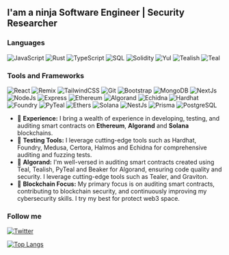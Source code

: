 ## I'am a ninja Software Engineer | Security Researcher

### Languages
![JavaScript](https://img.shields.io/badge/-JavaScript-090909?style=for-the-badge&logo=javascript)
![Rust](https://img.shields.io/badge/-Rust-090909?style=for-the-badge&logo=rust)
![TypeScript](https://img.shields.io/badge/-TypeScript-090909?style=for-the-badge&logo=typescript)
![SQL](https://img.shields.io/badge/-SQL-090909?style=for-the-badge&logo=mysql)
![Solidity](https://img.shields.io/badge/-Solidity-090909?style=for-the-badge&logo=solidity)
![Yul](https://img.shields.io/badge/-Yul-090909?style=for-the-badge&logo=solidity)
![Tealish](https://img.shields.io/badge/-Tealish-090909?style=for-the-badge&logo=algorand)
![Teal](https://img.shields.io/badge/-Teal-090909?style=for-the-badge&logo=algorand)

### Tools and Frameworks
![React](https://img.shields.io/badge/-React-090909?style=for-the-badge&logo=react)
![Remix](https://img.shields.io/badge/-Remix-090909?style=for-the-badge&logo=remix)
![TailwindCSS](https://img.shields.io/badge/-TailwindCSS-090909?style=for-the-badge&logo=tailwindCss)
![Git](https://img.shields.io/badge/-Git-090909?style=for-the-badge&logo=git)
![Bootstrap](https://img.shields.io/badge/-Bootstrap5-090909?style=for-the-badge&logo=bootstrap)
![MongoDB](https://img.shields.io/badge/-MongoDB-090909?style=for-the-badge&logo=mongodb)
![NextJs](https://img.shields.io/badge/-NextJS-090909?style=for-the-badge&logo=next.js)
![NodeJs](https://img.shields.io/badge/-NodeJs-090909?style=for-the-badge&logo=node.js)
![Express](https://img.shields.io/badge/-Express-090909?style=for-the-badge&logo=express)
![Ethereum](https://img.shields.io/badge/-Ethereum-090909?style=for-the-badge&logo=ethereum)
![Algorand](https://img.shields.io/badge/-Algorand-090909?style=for-the-badge&logo=algorand)
![Echidna](https://img.shields.io/badge/-Echidna-090909?style=for-the-badge&logo=ethereum)
![Hardhat](https://img.shields.io/badge/-Hardhat-090909?style=for-the-badge&logo=ethereum)
![Foundry](https://img.shields.io/badge/-Foundry-090909?style=for-the-badge&logo=ethereum)
![PyTeal](https://img.shields.io/badge/-PyTeal-090909?style=for-the-badge&logo=python)
![Ethers](https://img.shields.io/badge/-Ethers.js-090909?style=for-the-badge&logo=javascript)
![Solana](https://img.shields.io/badge/-Solana-090909?style=for-the-badge&logo=solana)
![NestJs](https://img.shields.io/badge/-NestJs-090909?style=for-the-badge&logo=nestjs)
![Prisma](https://img.shields.io/badge/-Prisma-090909?style=for-the-badge&logo=prisma)
![PostgreSQL](https://img.shields.io/badge/-PostgreSQL-090909?style=for-the-badge&logo=postgresql)


- 💼 **Experience:** I bring a wealth of experience in developing, testing, and auditing smart contracts on **Ethereum**, **Algorand** and **Solana** blockchains.
- 🧪 **Testing Tools:** I leverage cutting-edge tools such as Hardhat, Foundry, Medusa, Certora, Halmos and Echidna for comprehensive auditing and fuzzing tests.
- 📝 **Algorand:** I'm well-versed in auditing smart contracts created using Teal, Tealish, PyTeal and Beaker for Algorand, ensuring code quality and security. I leverage cutting-edge tools such as Tealer, and Graviton.
- 🚀 **Blockchain Focus:** My primary focus is on auditing smart contracts, contributing to blockchain security, and continuously improving my cybersecurity skills. I try my best for protect web3 space.
### Follow me
[![Twitter](https://img.shields.io/badge/-Twitter-090909?style=for-the-badge&logo=x)](https://twitter.com/danilych45)

[![Top Langs](https://github-readme-stats.vercel.app/api/top-langs/?username=danilych&layout=compact&theme=vision-friendly-dark)](https://github.com/anuraghazra/github-readme-stats)

